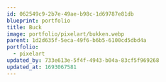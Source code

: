 ```yaml
---
id: 062549c9-2b7e-49ae-b98c-1d69787e81db
blueprint: portfolio
title: Buck
image: portfolio/pixelart/bukken.webp
parent: 1d2d635f-5eca-49f6-b6b5-6100cd5dbd4a
portfolio:
  - pixelart
updated_by: 733e613e-5f4f-4943-b04a-83cf5f969268
updated_at: 1693067581
---
```

